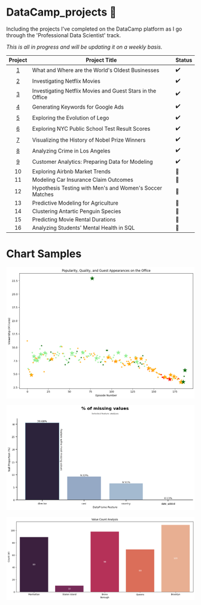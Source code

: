 # DataCamp_projects 🚧
Including the projects I've completed on the DataCamp platform as I go through the 'Professional Data Scientist' track.

*This is all in progress and will be updating it on a weekly basis.*

| Project | Project Title | Status
| :---------------: | --------------- |---------------
| [1](<What and Where are the World's Oldest Businesses/notebook.ipynb>) | What and Where are the World's Oldest Businesses | ✔️
| [2](<Investigating Netflix Movies/notebook.ipynb>) | Investigating Netflix Movies | ✔️
| [3](<Investigating Netflix Movies and Guest Stars in The Office/notebook.ipynb>) | Investigating Netflix Movies and Guest Stars in the Office | ✔️
| [4](<Generating Keywords for Google Ads/notebook.ipynb>) | Generating Keywords for Google Ads | ✔️
| [5](<Exploring the Evolution of Lego/notebook.ipynb>) | Exploring the Evolution of Lego | ✔️
| [6](<Exploring NYC Public School Test Result Scores/notebook.ipynb>) | Exploring NYC Public School Test Result Scores | ✔️
| [7](<Visualizing the History of Nobel Prize Winners/notebook.ipynb>) | Visualizing the History of Nobel Prize Winners | ✔️
| [8](<Analyzing Crime in Los Angeles/notebook.ipynb>) | Analyzing Crime in Los Angeles | ✔️
| [9](https://github.com/mattamx/Projects/blob/5742089084f049df8cee1844f05b9daae2af18c4/DataCamp%20Projects/Customer%20Analytics%3A%20Preparing%20Data%20for%20Modeling/notebook.ipynb) | Customer Analytics: Preparing Data for Modeling | ✔️ 
| 10 | Exploring Airbnb Market Trends | 🚧
| 11 | Modeling Car Insurance Claim Outcomes | 🚧
| 12 | Hypothesis Testing with Men's and Women's Soccer Matches | 🚧
| 13 | Predictive Modeling for Agriculture | 🚧
| 14 | Clustering Antartic Penguin Species | 🚧
| 15 | Predicting Movie Rental Durations | 🚧
| 16 | Analyzing Students' Mental Health in SQL | 🚧

# Chart Samples

![Alt text](<Investigating Netflix Movies and Guest Stars in The Office/images/output.png>)

![Alt text](<Investigating Netflix Movies/images/output.png>)

![Alt text](<Exploring NYC Public School Test Result Scores/images/output.png>)